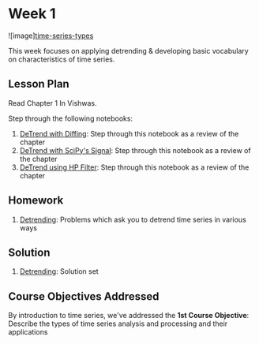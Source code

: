 # Week 1
![image][time-series-types](time-series-types.png)

This week focuses on applying detrending & developing basic vocabulary on characteristics of time series. 

## Lesson Plan
Read Chapter 1 In Vishwas. 

Step through the following notebooks:
1. [DeTrend with Diffing](les1-detrend-diffing.ipynb): Step through this notebook as a review of the chapter
2. [DeTrend with SciPy's Signal](les2-detrend-signal.ipynb): Step through this notebook as a review of the chapter
3. [DeTrend using HP Filter](les3-detrend-filter.ipynb): Step through this notebook as a review of the chapter

## Homework

1. [Detrending](hw1-detrending.ipynb): Problems which ask you to detrend time series in various ways

## Solution

1. [Detrending](sol1-detrending.ipynb): Solution set

## Course Objectives Addressed

By introduction to time series, we've addressed the **1st Course Objective**: Describe the types of time series analysis and processing and their applications
